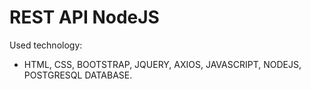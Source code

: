 # REST API NodeJS

Used technology:
- HTML, CSS, BOOTSTRAP, JQUERY, AXIOS, JAVASCRIPT, NODEJS, POSTGRESQL DATABASE.
